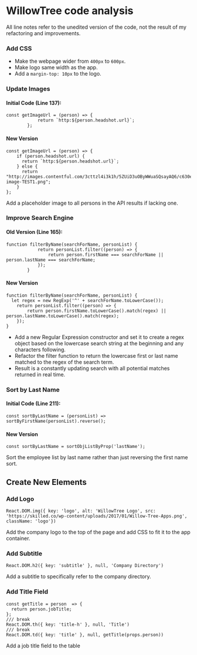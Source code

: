 # WillowTree code analysis

All line notes refer to the unedited version of the code, not the result of my refactoring and improvements.
### Add CSS
- Make the webpage wider from ```400px``` to ```600px```.
- Make logo same width as the app.
- Add a ```margin-top: 10px``` to the logo.

### Update Images
#### Initial Code (Line 137):
```
const getImageUrl = (person) => {
            return `http:${person.headshot.url}`;
        };
```
#### New Version
```
const getImageUrl = (person) => {
    if (person.headshot.url) {
      return `http:${person.headshot.url}`;
    } else {
      return "http://images.contentful.com/3cttzl4i3k1h/5ZUiD3uOByWWuaSQsayAQ6/c630e7f851d5adb1876c118dc4811aed/featured-image-TEST1.png";
    }
};
```
Add a placeholder image to all persons in the API results if lacking one.

### Improve Search Engine
#### Old Version (Line 165):
```
function filterByName(searchForName, personList) {
            return personList.filter((person) => {
                return person.firstName === searchForName || person.lastName === searchForName;
            });
        }
```
#### New Version
```
function filterByName(searchForName, personList) {
  let regex = new RegExp('^' + searchForName.toLowerCase());
    return personList.filter((person) => {
        return person.firstName.toLowerCase().match(regex) || person.lastName.toLowerCase().match(regex);
    });
}
```
- Add a new Regular Expression constructor and set it to create a regex object based on the lowercase search string at the beginning and any characters following.
- Refactor the filter function to return the lowercase first or last name matched to the regex of the search term.
- Result is a constantly updating search with all potential matches returned in real time.


### Sort by Last Name
#### Initial Code (Line 211):
```
const sortByLastName = (personList) => sortByFirstName(personList).reverse();
```
#### New Version
```
const sortByLastName = sortObjListByProp('lastName');
```
Sort the employee list by last name rather than just reversing the first name sort.

## Create New Elements
### Add Logo
```
React.DOM.img({ key: 'logo', alt: 'WillowTree Logo', src: 'https://skilled.co/wp-content/uploads/2017/01/Willow-Tree-Apps.png', className: 'logo'})
```
Add the company logo to the top of the page and add CSS to fit it to the app container.

### Add Subtitle
```
React.DOM.h2({ key: 'subtitle' }, null, 'Company Directory')
```
Add a subtitle to specifically refer to the company directory.

### Add Title Field
```
const getTitle = person  => {
  return person.jobTitle;
};
/// break
React.DOM.th({ key: 'title-h' }, null, 'Title')
/// break
React.DOM.td({ key: 'title' }, null, getTitle(props.person))
```
Add a job title field to the table
